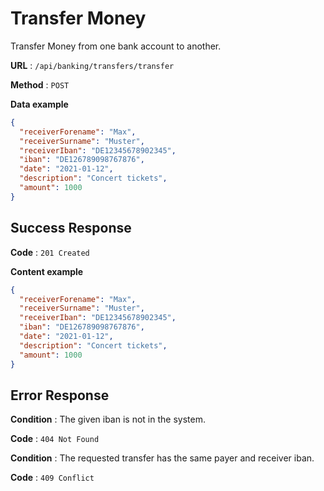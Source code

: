 # Transfer Money

Transfer Money from one bank account to another.

**URL** : `/api/banking/transfers/transfer`

**Method** : `POST`

**Data example**

```json
{
  "receiverForename": "Max",
  "receiverSurname": "Muster",
  "receiverIban": "DE12345678902345",
  "iban": "DE126789098767876",
  "date": "2021-01-12",
  "description": "Concert tickets",
  "amount": 1000
}
```

## Success Response

**Code** : `201 Created`

**Content example**

```json
{
  "receiverForename": "Max",
  "receiverSurname": "Muster",
  "receiverIban": "DE12345678902345",
  "iban": "DE126789098767876",
  "date": "2021-01-12",
  "description": "Concert tickets",
  "amount": 1000
}
```

## Error Response

**Condition** : The given iban is not in the system.

**Code** : `404 Not Found`

**Condition** : The requested transfer has the same payer and receiver iban.

**Code** : `409 Conflict`

